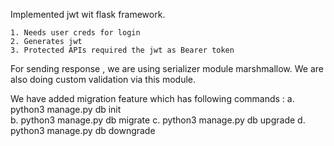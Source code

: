 Implemented jwt wit flask framework.

    1. Needs user creds for login
    2. Generates jwt
    3. Protected APIs required the jwt as Bearer token

For sending response , we are using serializer module marshmallow. We are also doing custom validation via this module.

We have added migration feature which has following commands :
    a. python3 manage.py db init   
	b. python3 manage.py db migrate
    c. python3 manage.py db upgrade
    d. python3 manage.py db downgrade